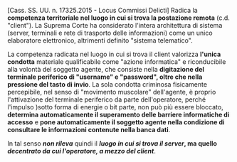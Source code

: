 [Cass. SS. UU. n. 17325.2015 - Locus Commissi Delicti]
Radica la **competenza territoriale nel luogo in cui si trova la postazione remota** (c.d. "client"). La Suprema Corte ha considerato l'intera architettura di sistema (server, terminali e rete di trasporto delle informazioni) come un unico elaboratore elettronico, altrimenti definito "sistema telematico".

La competenza radicata nel luogo in cui si trova il client valorizza **l'unica condotta** materiale qualificabile come "azione informatica" e riconducibile alla volontà del soggetto agente, che consiste nella **digitazione del terminale periferico di "username" e "password", oltre che nella pressione del tasto di invio**.
La sola condotta criminosa fisicamente percepibile, nel senso di "movimento muscolare" dell'agente, è proprio l'attivazione del terminale periferico da parte dell'operatore, perché l'impulso  )sotto forma di energie o bit parte, non può più essere bloccato, **determina automaticamente il superamento delle barriere informatiche di accesso** e **pone automaticamente il soggetto agente nella condizione di consultare le informazioni contenute nella banca dati**.

In tal senso **_non rileva_** quindi il **_luogo in cui si trova il server_, ma quello _decentrato da cui l'operatore, a mezzo del client_**.